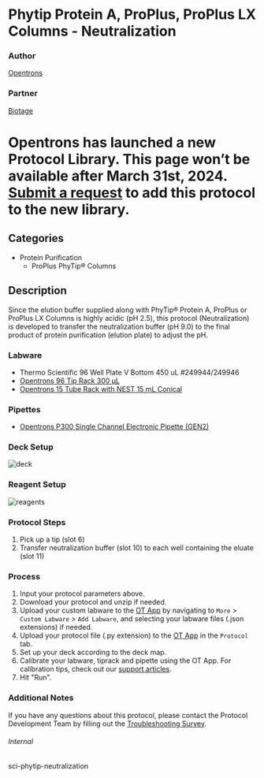 # Phytip Protein A, ProPlus, ProPlus LX Columns - Neutralization


### Author
[Opentrons](https://opentrons.com/)


### Partner
[Biotage](https://www.biotage.com/)



# Opentrons has launched a new Protocol Library. This page won’t be available after March 31st, 2024. [Submit a request](https://docs.google.com/forms/d/e/1FAIpQLSdYYp9QCKow4nn0KlCVsMS3HX0eJ0N9O7-erajKvcpT0lWbSg/viewform) to add this protocol to the new library.

## Categories
* Protein Purification
	* ProPlus PhyTip® Columns


## Description
Since the elution buffer supplied along with PhyTip® Protein A, ProPlus or ProPlus LX Columns is highly acidic (pH 2.5), this protocol (Neutralization) is developed to transfer the neutralization buffer (pH 9.0) to the final product of protein purification (elution plate) to adjust the pH.


### Labware
* Thermo Scientific 96 Well Plate V Bottom 450 uL #249944/249946
* [Opentrons 96 Tip Rack 300 µL](https://shop.opentrons.com/collections/opentrons-tips/products/opentrons-300ul-tips)
* [Opentrons 15 Tube Rack with NEST 15 mL Conical](https://shop.opentrons.com/collections/opentrons-tips/products/tube-rack-set-1)


### Pipettes
* [Opentrons P300 Single Channel Electronic Pipette (GEN2)](https://shop.opentrons.com/single-channel-electronic-pipette-p20/)


### Deck Setup
![deck](https://opentrons-protocol-library-website.s3.amazonaws.com/custom-README-images/sci-phytip-neutralization/deck.png)


### Reagent Setup
![reagents](https://opentrons-protocol-library-website.s3.amazonaws.com/custom-README-images/sci-phytip-neutralization/reagents.png)


### Protocol Steps
1. Pick up a tip (slot 6)
2. Transfer neutralization buffer (slot 10) to each well containing the eluate (slot 11)


### Process
1. Input your protocol parameters above.
2. Download your protocol and unzip if needed.
3. Upload your custom labware to the [OT App](https://opentrons.com/ot-app) by navigating to `More` > `Custom Labware` > `Add Labware`, and selecting your labware files (.json extensions) if needed.
4. Upload your protocol file (.py extension) to the [OT App](https://opentrons.com/ot-app) in the `Protocol` tab.
5. Set up your deck according to the deck map.
6. Calibrate your labware, tiprack and pipette using the OT App. For calibration tips, check out our [support articles](https://support.opentrons.com/en/collections/1559720-guide-for-getting-started-with-the-ot-2).
7. Hit "Run".


### Additional Notes
If you have any questions about this protocol, please contact the Protocol Development Team by filling out the [Troubleshooting Survey](https://protocol-troubleshooting.paperform.co/).


###### Internal
sci-phytip-neutralization
